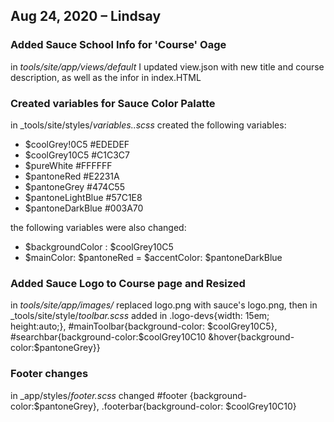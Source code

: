 ## Aug 24, 2020 – Lindsay
### Added Sauce School Info for 'Course' Oage
 in _tools/site/app/views/default_ I updated view.json with new title and course description, as well as the infor in index.HTML

### Created variables for Sauce Color Palatte
in _tools/site/styles/_variables..scss_ created the following variables:
- $coolGrey!0C5 #EDEDEF
- $coolGrey10C5 #C1C3C7
- $pureWhite #FFFFFF
- $pantoneRed #E2231A
- $pantoneGrey #474C55
- $pantoneLightBlue #57C1E8
- $pantoneDarkBlue #003A70

the following variables were also changed:
- $backgroundColor : $coolGrey10C5
- $mainColor: $pantoneRed
= $accentColor: $pantoneDarkBlue

### Added Sauce Logo to Course page and Resized
in _tools/site/app/images/_ replaced logo.png with sauce's logo.png, then in _tools/site/style/_toolbar.scss_ added in .logo-devs{width: 15em; height:auto;},  \#mainToolbar{background-color: $coolGrey10C5}, \#searchbar{background-color:$coolGrey10C10 &hover{background-color:$pantoneGrey}}

### Footer changes
in _app/styles/_footer.scss_ changed \#footer {background-color:$pantoneGrey}, .footerbar{background-color: $coolGrey10C10}
